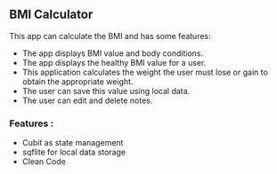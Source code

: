 ## BMI Calculator

This app can calculate the BMI and has some features:

* The app displays BMI value and body conditions.
* The app displays the healthy BMI value for a user.
* This application calculates the weight the user must lose or gain to obtain the appropriate weight.
* The user can save this value using local data.
* The user can edit and delete notes.

### Features :
* Cubit as state management
* sqflite for local data storage
* Clean Code
